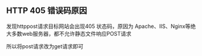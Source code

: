 ## HTTP 405 错误码原因

发现httppost请求目标网站会出现405 状态码，原因为 Apache、IIS、Nginx等绝大多数web服务器，都不允许静态文件响应POST请求

所以将post请求改为get请求即可


